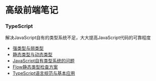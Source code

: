 # 高级前端笔记

### TypeScript
解决JavaScript自有的类型系统不足，大大提高JavaScript代码的可靠程度

- [强类型与弱类型](/TypeScript/strong&week.md)
- [静态类型与动态类型](/TypeScript/static&dynamic.md)
- [JavaScript自有类型系统的问题](/TypeScript/js_type.md)
- [Flow静态类型检查方案]()
- [TypeScript语言规范与基本应用]()


